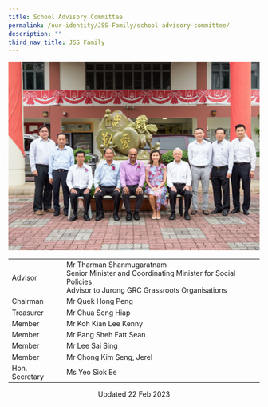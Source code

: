 ```yaml
---
title: School Advisory Committee
permalink: /our-identity/JSS-Family/school-advisory-committee/
description: ""
third_nav_title: JSS Family
---
```

![](/images/Alumni.jpg)





|  |  | |
| -------- | -------- | -------- |
| Advisor    | Mr Tharman Shanmugaratnam <br> Senior Minister and Coordinating Minister for Social Policies <br> Advisor to Jurong GRC Grassroots Organisations    |  |
| Chairman   | Mr Quek Hong Peng  |  |
| Treasurer   | Mr Chua Seng Hiap |  |
| Member| Mr Koh Kian Lee Kenny |  |
| Member| Mr Pang Sheh Fatt Sean|  |
| Member| Mr Lee Sai Sing |  |
| Member| Mr Chong Kim Seng, Jerel |  |
| Hon. Secretary| Ms Yeo Siok Ee |  |


<center> Updated 22 Feb 2023 </center>